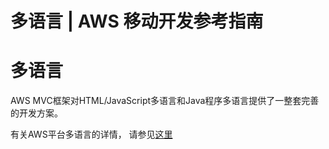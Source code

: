 # 多语言 | AWS 移动开发参考指南

# 多语言

AWS MVC框架对HTML/JavaScript多语言和Java程序多语言提供了一整套完善的开发方案。

有关AWS平台多语言的详情， 请参见[这里](<https://docs.awspaas.com/reference-guide/aws-paas-mvc-reference-guide/localization/locale.html>)